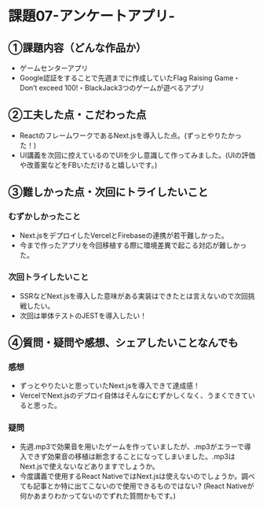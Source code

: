 # 課題07-アンケートアプリ-

## ①課題内容（どんな作品か）
- ゲームセンターアプリ
- Google認証をすることで先週までに作成していたFlag Raising Game・Don’t exceed 100!・BlackJack3つのゲームが遊べるアプリ


## ②工夫した点・こだわった点
- ReactのフレームワークであるNext.jsを導入した点。(ずっとやりたかった！)
- UI講義を次回に控えているのでUIを少し意識して作ってみました。(UIの評価や改善案などをFBいただけると嬉しいです。)

## ③難しかった点・次回にトライしたいこと
### むずかしかったこと
- Next.jsをデプロイしたVercelとFirebaseの連携が若干難しかった。
- 今まで作ったアプリを今回移植する際に環境差異で起こる対応が難しかった。


### 次回トライしたいこと
- SSRなどNext.jsを導入した意味がある実装はできたとは言えないので次回挑戦したい。
- 次回は単体テストのJESTを導入したい！

## ④質問・疑問や感想、シェアしたいことなんでも
### 感想
- ずっとやりたいと思っていたNext.jsを導入できて達成感！
- VercelでNext.jsのデプロイ自体はそんなにむずかしくなく、うまくできていると思った。

### 疑問
- 先週.mp3で効果音を用いたゲームを作っていましたが、.mp3がエラーで導入できず効果音の移植は断念することになってしまいました。.mp3はNext.jsで使えないなどありますでしょうか。
- 今度講義で使用するReact NativeではNext.jsは使えないのでしょうか。調べても記事とか特に出てこないので使用できるものではない? (React Nativeが何かあまりわかってないのでずれた質問かもです。)